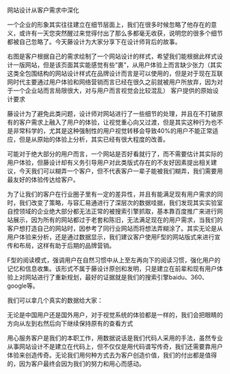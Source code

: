 网站设计从客户需求中深化

一个企业的形象其实往往建立在细节层面上，我们在很多时候忽略了他存在的意义，或许有一天您突然醒过来觉得付出了那么多都毫无收获，说明您的很多个细节都被自己忽略了。今天藤设计为大家分享下在设计师背后的故事。

右图是客户根据自己的需求绘制了一个网站设计的样式，希望我们能根据此样式设计一版网站，但是该页面其实能感觉有些“裹”，从用户体验上而言缺少张力（其实这类全包围结构的网站设计样式在品牌设计而言是可以使用的，但是对于现在互联网时代主要通过用户体验和网络营销而言已经在很久之前就被用户所放弃，因为对于一个企业站而言局限很大，对与用户而言视觉会比较混乱）
客户提供的原始设计要求

藤设计为了避免此类问题，设计师对网站进行了一些细节的处理，并且在不打破原有的客户需求上融入了用户的体验，让视觉重心向又过渡，但是其实这种行为也不是非常科学的，尤其是这种强制性的用户视觉转移会导致40%的用户不能正常适应，但是从原始的体验上分析，其实已经有很大程度的改善。

可能对于绝大部分的用户而言，一个网站是否好看就行了，而不需要估计其实际的用户体验，但藤设计却有义务引导用户对此类版式存在的不友好因素提出相关建议，今天我们可以糊弄一个客户，但不代表客户一辈子能被我们糊弄，我们需要用最友好的体验传达给客户。

为了让我们的客户在行业圈子里有一定的差异性，并且有能满足现有用户需求的同时，我们改变了策略，与容汇易通进行了深层次的数据哇据，我们发现其实实验室自控领域的企业绝大部分都无法正常的被搜索引擎抓取，基本靠百度推广来进行网站展示，因为所有的网站都过于老套和陈旧，无法满足现在的用户需求，当我们的客户想打造自己的网站时，因参考了同行业网站而将想法弄糊涂了。其实无论是从用户体验来分析，还是通过数据显示，我们建议客户使用F型的网站版式来进行宣传和布局，这样有助于后期的品牌营销。

F型的阅读模式，强调用户在自然习惯中从上至左再向下的阅读习惯，强化用户的记忆和信息收集。该形式不属于藤设计原创和发明，只是建立在前辈和现有用户体验上对网站进行了重新规划，最好的证据就是我们的搜索引擎baidu、360、google等。

我们可以拿几个真实的数据给大家：

无论是中国用户还是国外用户，对于视觉系统的体验都是一样的，我们会把眼睛的方向从左到右然后向下继续保持原有的查看方式

用心服务客户是我们的本职工作，用数据说话是我们代码人采用的手法，虽然专业从事网站设计不是建立在代码上，但不仅仅是用代码谱写传奇，我们还需要靠用户体验来创造传奇。无论我们用何种方式去为客户创造价值，我们的付出都是值得的，因为客户最终会因为我们的努力和用心而感动。
